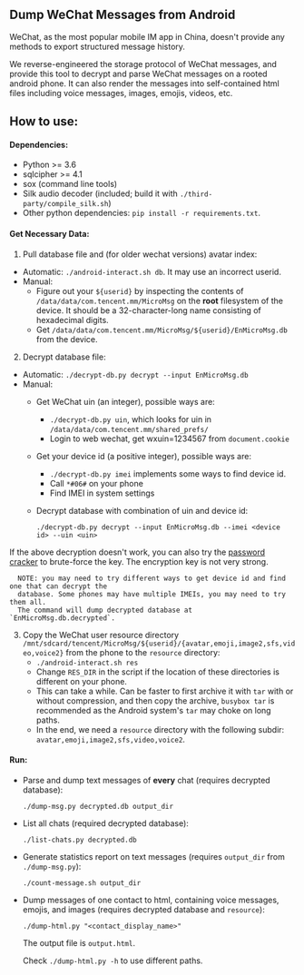 ## Dump WeChat Messages from Android


WeChat, as the most popular mobile IM app in China, doesn't provide any methods to export structured message history.

We reverse-engineered the storage protocol of WeChat messages, and
provide this tool to decrypt and parse WeChat messages on a rooted android phone.
It can also render the messages into self-contained html files including voice messages, images, emojis, videos, etc.

## How to use:

#### Dependencies:
+ Python >= 3.6
+ sqlcipher >= 4.1
+ sox (command line tools)
+ Silk audio decoder (included; build it with `./third-party/compile_silk.sh`)
+ Other python dependencies: `pip install -r requirements.txt`.

#### Get Necessary Data:

1. Pull database file and (for older wechat versions) avatar index:
  + Automatic: `./android-interact.sh db`. It may use an incorrect userid.
  + Manual:
    + Figure out your `${userid}` by inspecting the contents of `/data/data/com.tencent.mm/MicroMsg` on the __root__ filesystem of the device. It should be a 32-character-long name consisting of hexadecimal digits.
    + Get `/data/data/com.tencent.mm/MicroMsg/${userid}/EnMicroMsg.db` from the device.
2. Decrypt database file:
  + Automatic: `./decrypt-db.py decrypt --input EnMicroMsg.db`
  + Manual:
    + Get WeChat uin (an integer), possible ways are:
      + `./decrypt-db.py uin`, which looks for uin in `/data/data/com.tencent.mm/shared_prefs/`
      + Login to web wechat, get wxuin=1234567 from `document.cookie`
    + Get your device id (a positive integer), possible ways are:
      + `./decrypt-db.py imei` implements some ways to find device id.
      + Call `*#06#` on your phone
      + Find IMEI in system settings
    + Decrypt database with combination of uin and device id:

      ```
      ./decrypt-db.py decrypt --input EnMicroMsg.db --imei <device id> --uin <uin>
      ```
  If the above decryption doesn't work, you can also try the [password cracker](https://github.com/chg-hou/EnMicroMsg.db-Password-Cracker)
  to brute-force the key. The encryption key is not very strong.

      NOTE: you may need to try different ways to get device id and find one that can decrypt the
      database. Some phones may have multiple IMEIs, you may need to try them all.
      The command will dump decrypted database at `EnMicroMsg.db.decrypted`.


3. Copy the WeChat user resource directory `/mnt/sdcard/tencent/MicroMsg/${userid}/{avatar,emoji,image2,sfs,video,voice2}` from the phone to the `resource` directory:
	+ `./android-interact.sh res`
	+ Change `RES_DIR` in the script if the location of these directories is different on your phone.
	+ This can take a while. Can be faster to first archive it with `tar` with or without compression, and then copy the archive,
		`busybox tar` is recommended as the Android system's `tar` may choke on long paths.
	+ In the end, we need a `resource` directory with the following subdir: `avatar,emoji,image2,sfs,video,voice2`.


#### Run:
+ Parse and dump text messages of __every__ chat (requires decrypted database):

    ```
    ./dump-msg.py decrypted.db output_dir
    ```

+ List all chats (required decrypted database):

    ```
    ./list-chats.py decrypted.db
    ```

+ Generate statistics report on text messages (requires `output_dir` from `./dump-msg.py`):

    ```
    ./count-message.sh output_dir
    ```

+ Dump messages of one contact to html, containing voice messages, emojis, and images (requires decrypted database and `resource`):

    ```
    ./dump-html.py "<contact_display_name>"
    ```

    The output file is `output.html`.

    Check `./dump-html.py -h` to use different paths.
